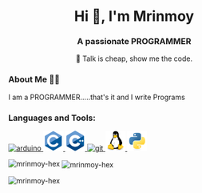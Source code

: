 <h1 align="center">Hi 👋, I'm Mrinmoy</h1>
<h3 align="center">A passionate PROGRAMMER</h3>
<p align="center">🔧 Talk is cheap, show me the code.</p>
<h3 align="left">About Me 👨‍💻</h3>
<p align="left">
    I am a PROGRAMMER.....that's it and I write Programs 
</p>

<p align="left">
</p>

<h3 align="left">Languages and Tools:</h3>
<p align="left"> <a href="https://www.arduino.cc/" target="_blank" rel="noreferrer"> <img src="https://cdn.worldvectorlogo.com/logos/arduino-1.svg" alt="arduino" width="40" height="40"/> </a> <a href="https://www.cprogramming.com/" target="_blank" rel="noreferrer"> <img src="https://raw.githubusercontent.com/devicons/devicon/master/icons/c/c-original.svg" alt="c" width="40" height="40"/> </a> <a href="https://www.w3schools.com/cpp/" target="_blank" rel="noreferrer"> <img src="https://raw.githubusercontent.com/devicons/devicon/master/icons/cplusplus/cplusplus-original.svg" alt="cplusplus" width="40" height="40"/> </a> <a href="https://git-scm.com/" target="_blank" rel="noreferrer"> <img src="https://www.vectorlogo.zone/logos/git-scm/git-scm-icon.svg" alt="git" width="40" height="40"/> </a> <a href="https://www.linux.org/" target="_blank" rel="noreferrer"> <img src="https://raw.githubusercontent.com/devicons/devicon/master/icons/linux/linux-original.svg" alt="linux" width="40" height="40"/> </a> <a href="https://www.python.org" target="_blank" rel="noreferrer"> <img src="https://raw.githubusercontent.com/devicons/devicon/master/icons/python/python-original.svg" alt="python" width="40" height="40"/> </a> </p>

<p><img align="left" src="https://github-readme-stats.vercel.app/api/top-langs?username=mrinmoy-hex&show_icons=true&locale=en&layout=compact" alt="mrinmoy-hex" /></p>

<p>&nbsp;<img align="center" src="https://github-readme-stats.vercel.app/api?username=mrinmoy-hex&show_icons=true&locale=en" alt="mrinmoy-hex" /></p>

<p><img align="center" src="https://github-readme-streak-stats.herokuapp.com/?user=mrinmoy-hex&" alt="mrinmoy-hex" /></p>
